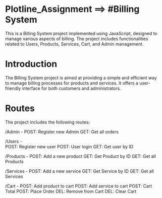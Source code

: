 # Plotline_Assignment ==> #Billing System

This is a Billing System project implemented using JavaScript, designed to manage various aspects of billing. 
The project includes functionalities related to Users, Products, Services, Cart, and Admin management.

# Introduction

The Billing System project is aimed at providing a simple and efficient way to manage billing processes for products and services. 
It offers a user-friendly interface for both customers and administrators.

# Routes
The project includes the following routes:

/Admin - 
POST: Register new Admin
GET: Get all orders 

/Users -  
POST: Register new user
POST: User login
GET: Get user by ID 

/Products -
POST: Add a new product
GET: Get Product by ID
GET: Get all Products 

/Services -
POST: Add a new service
GET: Get Service by ID
GET: Get all Services 

/Cart - 
POST: Add product to cart
POST: Add service to cart
POST: Cart Total
POST: Place Order
DEL: Remove from Cart
DEL: Clear Cart
